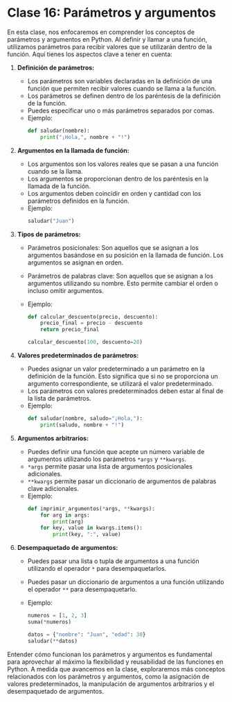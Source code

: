 # Clase 16: Parámetros y argumentos

En esta clase, nos enfocaremos en comprender los conceptos de parámetros y argumentos en Python. Al definir y llamar a una función, utilizamos parámetros para recibir valores que se utilizarán dentro de la función. Aquí tienes los aspectos clave a tener en cuenta:

1. **Definición de parámetros:**

   - Los parámetros son variables declaradas en la definición de una función que permiten recibir valores cuando se llama a la función.
   - Los parámetros se definen dentro de los paréntesis de la definición de la función.
   - Puedes especificar uno o más parámetros separados por comas.
   - Ejemplo:
     ```python
     def saludar(nombre):
         print("¡Hola,", nombre + "!")
     ```

2. **Argumentos en la llamada de función:**

   - Los argumentos son los valores reales que se pasan a una función cuando se la llama.
   - Los argumentos se proporcionan dentro de los paréntesis en la llamada de la función.
   - Los argumentos deben coincidir en orden y cantidad con los parámetros definidos en la función.
   - Ejemplo:
     ```python
     saludar("Juan")
     ```

3. **Tipos de parámetros:**

   - Parámetros posicionales: Son aquellos que se asignan a los argumentos basándose en su posición en la llamada de función. Los argumentos se asignan en orden.
   - Parámetros de palabras clave: Son aquellos que se asignan a los argumentos utilizando su nombre. Esto permite cambiar el orden o incluso omitir argumentos.
   - Ejemplo:

     ```python
     def calcular_descuento(precio, descuento):
         precio_final = precio - descuento
         return precio_final

     calcular_descuento(100, descuento=20)
     ```

4. **Valores predeterminados de parámetros:**

   - Puedes asignar un valor predeterminado a un parámetro en la definición de la función. Esto significa que si no se proporciona un argumento correspondiente, se utilizará el valor predeterminado.
   - Los parámetros con valores predeterminados deben estar al final de la lista de parámetros.
   - Ejemplo:
     ```python
     def saludar(nombre, saludo="¡Hola,"):
         print(saludo, nombre + "!")
     ```

5. **Argumentos arbitrarios:**

   - Puedes definir una función que acepte un número variable de argumentos utilizando los parámetros `*args` y `**kwargs`.
   - `*args` permite pasar una lista de argumentos posicionales adicionales.
   - `**kwargs` permite pasar un diccionario de argumentos de palabras clave adicionales.
   - Ejemplo:
     ```python
     def imprimir_argumentos(*args, **kwargs):
         for arg in args:
             print(arg)
         for key, value in kwargs.items():
             print(key, ":", value)
     ```

6. **Desempaquetado de argumentos:**

   - Puedes pasar una lista o tupla de argumentos a una función utilizando el operador `*` para desempaquetarlos.
   - Puedes pasar un diccionario de argumentos a una función utilizando el operador `**` para desempaquetarlo.
   - Ejemplo:

     ```python
     numeros = [1, 2, 3]
     suma(*numeros)

     datos = {"nombre": "Juan", "edad": 30}
     saludar(**datos)
     ```

Entender cómo funcionan los parámetros y argumentos es fundamental para aprovechar al máximo la flexibilidad y reusabilidad de las funciones en Python. A medida que avancemos en la clase, exploraremos más conceptos relacionados con los parámetros y argumentos, como la asignación de valores predeterminados, la manipulación de argumentos arbitrarios y el desempaquetado de argumentos.
